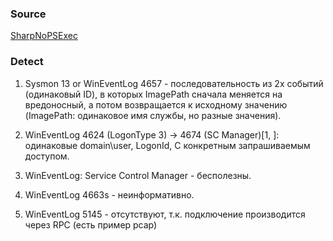 ### Source

[SharpNoPSExec](https://github.com/juliourena/SharpNoPSExec)

### Detect

1. Sysmon 13 or WinEventLog 4657 - последовательность из 2х событий (одинаковый ID), в которых ImagePath сначала меняется на вредоносный, а потом возвращается к исходному значению (ImagePath: одинаковое имя службы, но разные значения).
2. WinEventLog 4624 (LogonType 3) -> 4674 (SC Manager)[1, ]: одинаковые domain\user, LogonId, С конкретным запрашиваемым доступом.

3. WinEventLog: Service Control Manager - бесполезны.
4. WinEventLog 4663s - неинформативно.
5. WinEventLog 5145 - отсутствуют, т.к. подключение производится через RPC (есть пример pcap)